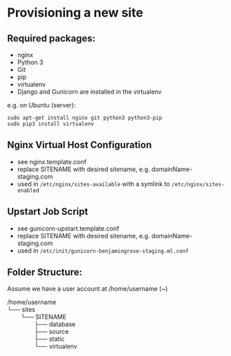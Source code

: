 Provisioning a new site
=======================

## Required packages:

* nginx
* Python 3
* Git
* pip
* virtualenv
* Django and Gunicorn are installed in the virtualenv

e.g. on Ubuntu (server):

    sudo apt-get install nginx git python3 python3-pip
    sudo pip3 install virtualenv

## Nginx Virtual Host Configuration

* see nginx.template.conf
* replace SITENAME with desired sitename, e.g. domainName-staging.com
* used in `/etc/nginx/sites-available` with a symlink to `/etc/nginx/sites-enabled`

## Upstart Job Script

* see gunicorn-upstart.template.conf
* replace SITENAME with desired sitename, e.g. domainName-staging.com
* used in `/etc/init/gunicorn-benjamingrove-staging.ml.conf `

## Folder Structure:
Assume we have a user account at /home/username (~)

/home/username  
└── sites    
&nbsp;&nbsp;&nbsp;&nbsp;&nbsp;&nbsp;&nbsp;&nbsp;└── SITENAME  
&nbsp;&nbsp;&nbsp;&nbsp;&nbsp;&nbsp;&nbsp;&nbsp;&nbsp;&nbsp;&nbsp;&nbsp;&nbsp;&nbsp;&nbsp;&nbsp;├── database  
&nbsp;&nbsp;&nbsp;&nbsp;&nbsp;&nbsp;&nbsp;&nbsp;&nbsp;&nbsp;&nbsp;&nbsp;&nbsp;&nbsp;&nbsp;&nbsp;├── source  
&nbsp;&nbsp;&nbsp;&nbsp;&nbsp;&nbsp;&nbsp;&nbsp;&nbsp;&nbsp;&nbsp;&nbsp;&nbsp;&nbsp;&nbsp;&nbsp;├── static  
&nbsp;&nbsp;&nbsp;&nbsp;&nbsp;&nbsp;&nbsp;&nbsp;&nbsp;&nbsp;&nbsp;&nbsp;&nbsp;&nbsp;&nbsp;&nbsp;└── virtualenv  
